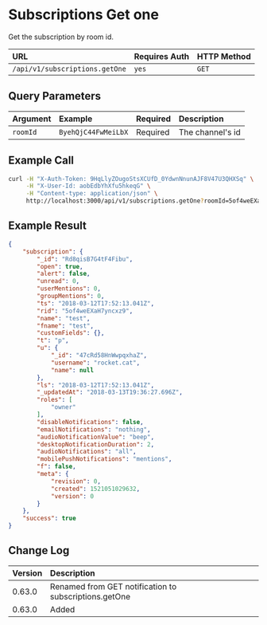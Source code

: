# Subscriptions Get one

Get the subscription by room id.

| URL | Requires Auth | HTTP Method |
| :--- | :--- | :--- |
| `/api/v1/subscriptions.getOne` | `yes` | `GET` |

## Query Parameters

| Argument | Example | Required | Description |
| :--- | :--- | :--- | :--- |
| `roomId` | `ByehQjC44FwMeiLbX` | Required | The channel's id |

## Example Call

```bash
curl -H "X-Auth-Token: 9HqLlyZOugoStsXCUfD_0YdwnNnunAJF8V47U3QHXSq" \
     -H "X-User-Id: aobEdbYhXfu5hkeqG" \
     -H "Content-type: application/json" \
     http://localhost:3000/api/v1/subscriptions.getOne?roomId=5of4weEXaH7yncxz9 \
```

## Example Result

```json
{
    "subscription": {
        "_id": "Rd8qisB7G4tF4Fibu",
        "open": true,
        "alert": false,
        "unread": 0,
        "userMentions": 0,
        "groupMentions": 0,
        "ts": "2018-03-12T17:52:13.041Z",
        "rid": "5of4weEXaH7yncxz9",
        "name": "test",
        "fname": "test",
        "customFields": {},
        "t": "p",
        "u": {
            "_id": "47cRd58HnWwpqxhaZ",
            "username": "rocket.cat",
            "name": null
        },
        "ls": "2018-03-12T17:52:13.041Z",
        "_updatedAt": "2018-03-13T19:36:27.696Z",
        "roles": [
            "owner"
        ],
        "disableNotifications": false,
        "emailNotifications": "nothing",
        "audioNotificationValue": "beep",
        "desktopNotificationDuration": 2,
        "audioNotifications": "all",
        "mobilePushNotifications": "mentions",
        "f": false,
        "meta": {
            "revision": 0,
            "created": 1521051029632,
            "version": 0
        }
    },
    "success": true
}
```

## Change Log

| Version | Description |
| :--- | :--- |
| 0.63.0 | Renamed from GET notification to subscriptions.getOne |
| 0.63.0 | Added |
